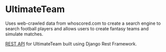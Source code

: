 # UltimateTeam
Uses web-crawled data from whoscored.com to create a search engine to search football players and allows users to create fantasy teams and simulate matches.

[REST API](https://github.com/schaudhry123/UltimateTeam-REST-API) for UltimateTeam built using Django Rest Framework.

